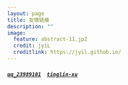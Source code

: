 ```yaml
---
layout: page
title: 友情链接
description: ""
image:
  feature: abstract-11.jp2
  credit: jyiL
  creditlink: https://jyil.github.io/
---
```


##### <a href="http://blog.csdn.net/qq_23989101" target="view_window">`qq_23989101`</a>&nbsp;&nbsp;&nbsp;&nbsp;<a href="https://tinglin-xu.github.io" target="view_window">`tinglin-xu`</a>&nbsp;&nbsp;&nbsp;&nbsp;
